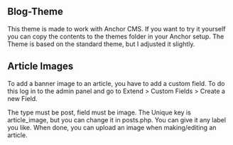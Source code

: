 ## Blog-Theme

This theme is made to work with Anchor CMS. If you want to try it yourself you can copy the contents to the themes folder in your Anchor setup.
The Theme is based on the standard theme, but I adjusted it slightly.

## Article Images

To add a banner image to an article, you have to add a custom field.
To do this log in to the admin panel and go to Extend > Custom Fields > Create a new Field.

The type must be post, field must be image. The Unique key is article_image, but you can change it in posts.php. You can give it any label you like.
When done, you can upload an image when making/editing an article.